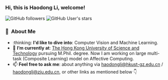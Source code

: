 ### Hi, this is Haodong Li, welcome!

![GitHub followers](https://img.shields.io/github/followers/haodong2000?style=social) ![GitHub User's stars](https://img.shields.io/github/stars/haodong2000?style=social) 

### 🤵 &nbsp;About Me

<div align=left>
  <ul>
    <li>:thinking: <b>I'd like to dive into</b>: Computer Vision and Machine Learning.</li>
    <li>🌱 <b>I’m currently at</b>: <a href="https://hkust-gz.edu.cn/" target="_blank" rel="noopener noreferrer">The Hong Kong University of Science and Technology</a> pursuing M.Phil. degree. Now I am working on large multi-task (Composite Learning) model on Affective Computing.</li>
    <li>📫 <b>Feel free to ask me</b>: about anything via <a href="mailto:haodongli@hkust-gz.edu.cn" target="_blank" rel="noopener noreferrer">haodongli@hkust-gz.edu.cn</a> / <a href="mailto:haodongli@zju.edu.cn" target="_blank" rel="noopener noreferrer">haodongli@zju.edu.cn</a>, or other links as mentioned below 👇</li>
  </ul>
</div>
